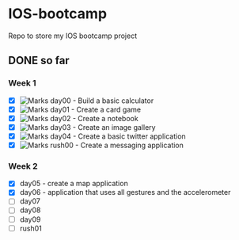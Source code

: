 # IOS-bootcamp
Repo to store my IOS bootcamp project

## DONE so far

### Week 1
- [x] ![Marks](https://img.shields.io/badge/marks-100%25-brightgreen.svg) day00 - Build a basic calculator
- [x] ![Marks](https://img.shields.io/badge/marks-100%25-brightgreen.svg) day01 - Create a card game
- [x] ![Marks](https://img.shields.io/badge/marks-100%25-brightgreen.svg) day02 - Create a notebook
- [x] ![Marks](https://img.shields.io/badge/marks-100%25-brightgreen.svg) day03 - Create an image gallery
- [x] ![Marks](https://img.shields.io/badge/marks-100%25-brightgreen.svg) day04 - Create a basic twitter application
- [x] ![Marks](https://img.shields.io/badge/marks-54%25-brightgreen.svg) rush00 - Create a messaging application
### Week 2
- [x] day05 - create a map application
- [x] day06 - application that uses all gestures and the accelerometer  
- [ ] day07
- [ ] day08
- [ ] day09
- [ ] rush01
